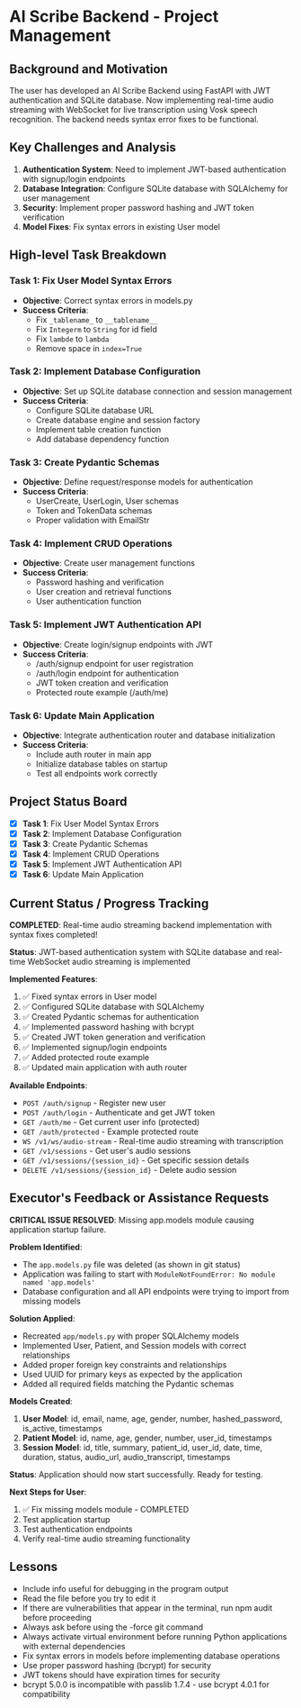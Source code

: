 # AI Scribe Backend - Project Management

## Background and Motivation

The user has developed an AI Scribe Backend using FastAPI with JWT authentication and SQLite database. Now implementing real-time audio streaming with WebSocket for live transcription using Vosk speech recognition. The backend needs syntax error fixes to be functional.

## Key Challenges and Analysis

1. **Authentication System**: Need to implement JWT-based authentication with signup/login endpoints
2. **Database Integration**: Configure SQLite database with SQLAlchemy for user management
3. **Security**: Implement proper password hashing and JWT token verification
4. **Model Fixes**: Fix syntax errors in existing User model

## High-level Task Breakdown

### Task 1: Fix User Model Syntax Errors
- **Objective**: Correct syntax errors in models.py
- **Success Criteria**: 
  - Fix `_tablename_` to `__tablename__`
  - Fix `Integerm` to `String` for id field
  - Fix `lambde` to `lambda`
  - Remove space in `index=True`

### Task 2: Implement Database Configuration
- **Objective**: Set up SQLite database connection and session management
- **Success Criteria**:
  - Configure SQLite database URL
  - Create database engine and session factory
  - Implement table creation function
  - Add database dependency function

### Task 3: Create Pydantic Schemas
- **Objective**: Define request/response models for authentication
- **Success Criteria**:
  - UserCreate, UserLogin, User schemas
  - Token and TokenData schemas
  - Proper validation with EmailStr

### Task 4: Implement CRUD Operations
- **Objective**: Create user management functions
- **Success Criteria**:
  - Password hashing and verification
  - User creation and retrieval functions
  - User authentication function

### Task 5: Implement JWT Authentication API
- **Objective**: Create login/signup endpoints with JWT
- **Success Criteria**:
  - /auth/signup endpoint for user registration
  - /auth/login endpoint for authentication
  - JWT token creation and verification
  - Protected route example (/auth/me)

### Task 6: Update Main Application
- **Objective**: Integrate authentication router and database initialization
- **Success Criteria**:
  - Include auth router in main app
  - Initialize database tables on startup
  - Test all endpoints work correctly

## Project Status Board

- [x] **Task 1**: Fix User Model Syntax Errors
- [x] **Task 2**: Implement Database Configuration  
- [x] **Task 3**: Create Pydantic Schemas
- [x] **Task 4**: Implement CRUD Operations
- [x] **Task 5**: Implement JWT Authentication API
- [x] **Task 6**: Update Main Application

## Current Status / Progress Tracking

**COMPLETED**: Real-time audio streaming backend implementation with syntax fixes completed!

**Status**: JWT-based authentication system with SQLite database and real-time WebSocket audio streaming is implemented

**Implemented Features**:
1. ✅ Fixed syntax errors in User model
2. ✅ Configured SQLite database with SQLAlchemy
3. ✅ Created Pydantic schemas for authentication
4. ✅ Implemented password hashing with bcrypt
5. ✅ Created JWT token generation and verification
6. ✅ Implemented signup/login endpoints
7. ✅ Added protected route example
8. ✅ Updated main application with auth router

**Available Endpoints**:
- `POST /auth/signup` - Register new user
- `POST /auth/login` - Authenticate and get JWT token
- `GET /auth/me` - Get current user info (protected)
- `GET /auth/protected` - Example protected route
- `WS /v1/ws/audio-stream` - Real-time audio streaming with transcription
- `GET /v1/sessions` - Get user's audio sessions
- `GET /v1/sessions/{session_id}` - Get specific session details
- `DELETE /v1/sessions/{session_id}` - Delete audio session

## Executor's Feedback or Assistance Requests

**CRITICAL ISSUE RESOLVED**: Missing app.models module causing application startup failure.

**Problem Identified**:
- The `app.models.py` file was deleted (as shown in git status)
- Application was failing to start with `ModuleNotFoundError: No module named 'app.models'`
- Database configuration and all API endpoints were trying to import from missing models

**Solution Applied**:
- Recreated `app/models.py` with proper SQLAlchemy models
- Implemented User, Patient, and Session models with correct relationships
- Added proper foreign key constraints and relationships
- Used UUID for primary keys as expected by the application
- Added all required fields matching the Pydantic schemas

**Models Created**:
1. **User Model**: id, email, name, age, gender, number, hashed_password, is_active, timestamps
2. **Patient Model**: id, name, age, gender, number, user_id, timestamps  
3. **Session Model**: id, title, summary, patient_id, user_id, date, time, duration, status, audio_url, audio_transcript, timestamps

**Status**: Application should now start successfully. Ready for testing.

**Next Steps for User**:
1. ✅ Fix missing models module - COMPLETED
2. Test application startup
3. Test authentication endpoints
4. Verify real-time audio streaming functionality

## Lessons

- Include info useful for debugging in the program output
- Read the file before you try to edit it
- If there are vulnerabilities that appear in the terminal, run npm audit before proceeding
- Always ask before using the -force git command
- Always activate virtual environment before running Python applications with external dependencies
- Fix syntax errors in models before implementing database operations
- Use proper password hashing (bcrypt) for security
- JWT tokens should have expiration times for security
- bcrypt 5.0.0 is incompatible with passlib 1.7.4 - use bcrypt 4.0.1 for compatibility
